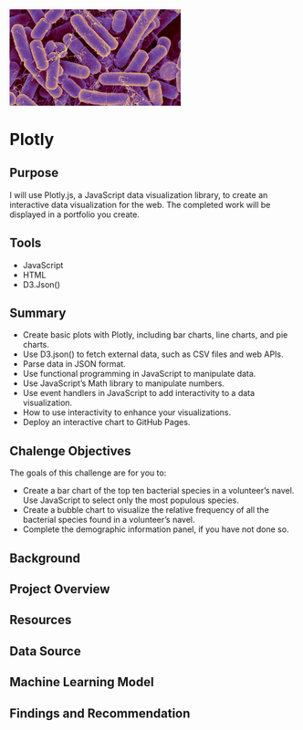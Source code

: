 <img src="pic.jpg" alt="drawing" width="300"/>

# Plotly

## Purpose
I will use Plotly.js, a JavaScript data visualization library, to create an interactive data visualization for the web. The completed work will be displayed in a portfolio you create.

## Tools
-  JavaScript
-  HTML
-  D3.Json()

## Summary
-  Create basic plots with Plotly, including bar charts, line charts, and pie charts.
-  Use D3.json() to fetch external data, such as CSV files and web APIs.
-  Parse data in JSON format.
-  Use functional programming in JavaScript to manipulate data.
-  Use JavaScript’s Math library to manipulate numbers.
-  Use event handlers in JavaScript to add interactivity to a data visualization.
-  How to use interactivity to enhance your visualizations.
-  Deploy an interactive chart to GitHub Pages.

## Chalenge Objectives
The goals of this challenge are for you to:
-  Create a bar chart of the top ten bacterial species in a volunteer’s navel. Use JavaScript to select only the most populous species.
-  Create a bubble chart to visualize the relative frequency of all the bacterial species found in a volunteer’s navel.
-  Complete the demographic information panel, if you have not done so.


## Background
## Project Overview
## Resources
## Data Source
## Machine Learning Model
## Findings and Recommendation
